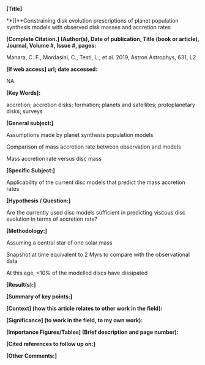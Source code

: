 **[Title]**

**[﻿]**Constraining disk evolution prescriptions of planet
population synthesis models with observed disk masses and accretion
rates

**[Complete Citation.] (Author(s), Date of publication,
Title (book or article), Journal, Volume #, Issue #, pages:**

Manara, C. F., Mordasini, C., Testi, L., et al. 2019, Astron Astrophys,
631, L2

**[If web access] url; date accessed:**

NA

**[Key Words]:**

accretion; accretion disks; formation; planets and satellites;
protoplanetary disks; surveys

**[General subject:]**

Assumptions made by planet synthesis population models

Comparison of mass accretion rate between observation and models

Mass accretion rate versus disc mass

**[Specific Subject:]**

Applicability of the current disc models that predict the mass accretion
rates

**[Hypothesis / Question:]**

Are the currently used disc models sufficient in predicting viscous disc
evolution in terms of accretion rate?

**[Methodology:]**

Assuming a central star of one solar mass

Snapshot at time equivalent to 2 Myrs to compare with the observational
data

At this age, \<10% of the modelled discs have dissipated

**[Result(s):]**

**[Summary of key points:]**

**[Context] (how this article relates to other work in the
field):**

**[Significance] (to work in the field, to my own work):**

**[Importance Figures/Tables] (Brief description and page
number):**

**[Cited references to follow up on:]**

**[Other Comments:]**
